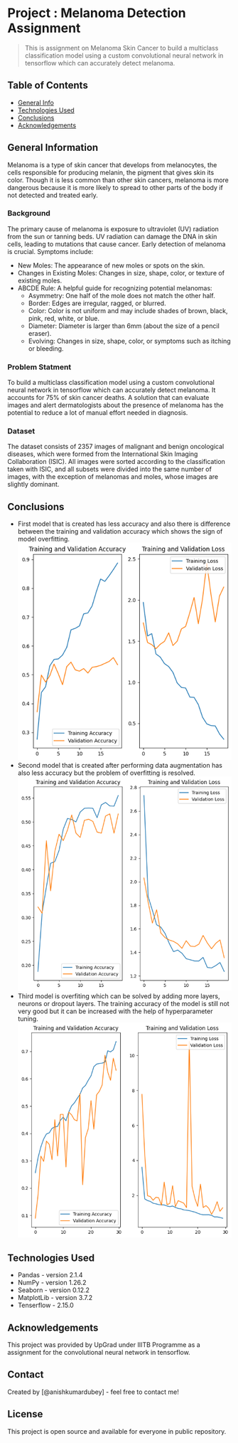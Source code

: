# Project : Melanoma Detection Assignment
>This is assignment on Melanoma Skin Cancer to build a multiclass classification model using a custom convolutional neural network in tensorflow which can accurately detect melanoma.


## Table of Contents
* [General Info](#general-information)
* [Technologies Used](#technologies-used)
* [Conclusions](#conclusions)
* [Acknowledgements](#acknowledgements)

<!-- You can include any other section that is pertinent to your problem -->

## General Information
Melanoma is a type of skin cancer that develops from melanocytes, the cells responsible for producing melanin, the pigment that gives skin its color. Though it is less common than other skin cancers, melanoma is more dangerous because it is more likely to spread to other parts of the body if not detected and treated early.


### Background
The primary cause of melanoma is exposure to ultraviolet (UV) radiation from the sun or tanning beds. UV radiation can damage the DNA in skin cells, leading to mutations that cause cancer.
Early detection of melanoma is crucial. Symptoms include:

- New Moles: The appearance of new moles or spots on the skin.
- Changes in Existing Moles: Changes in size, shape, color, or texture of existing moles.
- ABCDE Rule: A helpful guide for recognizing potential melanomas:
  -  Asymmetry: One half of the mole does not match the other half.
  -  Border: Edges are irregular, ragged, or blurred.
  -  Color: Color is not uniform and may include shades of brown, black, pink, red, white, or blue.
  -  Diameter: Diameter is larger than 6mm (about the size of a pencil eraser).
  -  Evolving: Changes in size, shape, color, or symptoms such as itching or bleeding.

### Problem Statment
To build a multiclass classification model using a custom convolutional neural network in tensorflow which can accurately detect melanoma. It accounts for 75% of skin cancer deaths. A solution that can evaluate images and alert dermatologists about the presence of melanoma has the potential to reduce a lot of manual effort needed in diagnosis.

### Dataset
The dataset consists of 2357 images of malignant and benign oncological diseases, which were formed from the International Skin Imaging Collaboration (ISIC). All images were sorted according to the classification taken with ISIC, and all subsets were divided into the same number of images, with the exception of melanomas and moles, whose images are slightly dominant.

<!-- You don't have to answer all the questions - just the ones relevant to your project. -->

## Conclusions
- First model that is created has less accuracy and also there is difference between the training and validation accuracy which shows the sign of model overfitting. 
![Model1](imgs/Model1.png)
- Second model that is created after performing data augmentation has also less accuracy but the problem of overfitting is resolved.
![Model2](imgs/Model2.png)
- Third model is overfiting which can be solved by adding more layers, neurons or dropout layers. The training accuracy of the model is still not very good but it can be increased with the help of hyperparameter tuning.
![Model3](imgs/Model3.png)

<!-- You don't have to answer all the questions - just the ones relevant to your project. -->


## Technologies Used
- Pandas - version  2.1.4
- NumPy - version 1.26.2
- Seaborn - version 0.12.2
- MatplotLib - version 3.7.2
- Tenserflow - 2.15.0

<!-- As the libraries versions keep on changing, it is recommended to mention the version of library used in this project -->

## Acknowledgements
This project was provided by UpGrad under IIITB Programme as a assignment for the convolutional neural network in tensorflow.


## Contact
Created by [@anishkumardubey] - feel free to contact me!

## License
This project is open source and available for everyone in public repository.